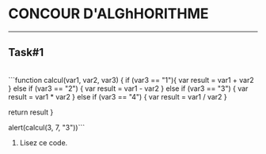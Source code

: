 <h1>CONCOUR D'ALGhHORITHME</h1>
<hr>
<h2>Task#1</h2>
<br>
```function calcul(var1, var2, var3) {
  if (var3 == "1"){
   	 var result = var1 + var2
  }
  else if (var3 == "2") {
     var result = var1 - var2
  }
  else if (var3 == "3") {
     var result = var1 * var2
  }
  else if (var3 == "4") {
     var result = var1 / var2
  }
  
  return result
}

alert(calcul(3, 7, "3"))```
<ol>
  <li>Lisez ce code.</li>
</ol>
